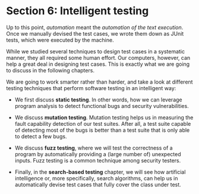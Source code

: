 # Section 6: Intelligent testing

Up to this point, _automation_ meant the _automation of the text execution_. Once we manually devised the test cases, we wrote them down as JUnit tests, which were executed by the machine. 

While we studied several techniques to design test cases in a systematic manner, they all required some human effort. Our computers, however, can help a great deal in designing test cases. This is exactly what we are going to discuss in the following chapters.

We are going to work smarter rather than harder, and take a look at different testing techniques that perform software testing in an intelligent way:

- We first discuss **static testing**. In other words, how we can leverage program analysis to detect functional bugs and security vulnerabilities.

- We discuss **mutation testing**. Mutation testing helps us in measuring the fault capability detection of our test suites. After all, a test suite capable of detecting most of the bugs is better than a test suite that is only able to detect a few bugs.

- We discuss **fuzz testing**, where we will test the correctness of a program by automatically providing a (large number of) unexpected inputs. Fuzz testing is a common technique among security testers.

- Finally, in the **search-based testing** chapter, we will see how artificial intelligence or, more specifically, search algorithms, can help us in automatically devise test cases that fully cover the class under test.
